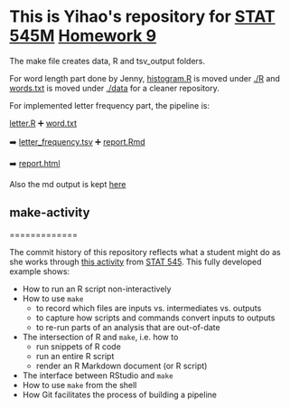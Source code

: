 # This is Yihao's repository for [STAT 545M]("http://stat545.com/Classroom/") [Homework 9]("http://stat545.com/Classroom/assignments/hw09/hw09.html")

The make file creates data, R and tsv_output folders.

For word length part done by Jenny, [histogram.R](./R/histogram.R) is moved under [./R](./R) and [words.txt](./data/words.txt) is moved under [./data](./data) for a cleaner repository. 

For implemented letter frequency part, the pipeline is:

[letter.R](./R/letter.R) :heavy_plus_sign: [word.txt](./data/words.txt) 

:arrow_right:  [letter_frequency.tsv](./tsv_output/letter_frequency.tsv) :heavy_plus_sign: [report.Rmd](./report.rmd)

:arrow_right: [report.html](https://rawcdn.githack.com/STAT545-UBC-students/hw09-yihaoz/463865e54a0faebcbcc28af1ba5283c671ab9c78/report.html)

Also the md output is kept [here](report.md)



## make-activity
=============

The commit history of this repository reflects what a student might do as she works through [this activity](http://stat545-ubc.github.io/automation04_make-activity.html) from [STAT 545](http://stat545-ubc.github.io). This fully developed example shows:

  * How to run an R script non-interactively
  * How to use `make`
    - to record which files are inputs vs. intermediates vs. outputs
    - to capture how scripts and commands convert inputs to outputs
    - to re-run parts of an analysis that are out-of-date
  * The intersection of R and `make`, i.e. how to
    - run snippets of R code
    - run an entire R script
    - render an R Markdown document (or R script)
  * The interface between RStudio and `make`
  * How to use `make` from the shell
  * How Git facilitates the process of building a pipeline
